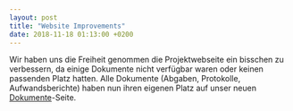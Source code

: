 ```yaml
---
layout: post
title: "Website Improvements"
date: 2018-11-18 01:13:00 +0200
---
```


Wir haben uns die Freiheit genommen die Projektwebseite ein bisschen zu
verbessern, da einige Dokumente nicht verfügbar waren oder keinen passenden
Platz hatten. Alle Dokumente (Abgaben, Protokolle, Aufwandsberichte) haben
nun ihren eigenen Platz auf unser neuen [Dokumente]({{site.baseurl}}documents/)-Seite.
